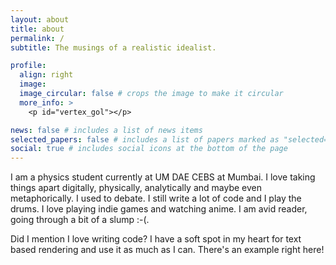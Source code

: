```yaml
---
layout: about
title: about
permalink: /
subtitle: The musings of a realistic idealist.

profile:
  align: right
  image:
  image_circular: false # crops the image to make it circular
  more_info: >
    <p id="vertex_gol"></p>

news: false # includes a list of news items
selected_papers: false # includes a list of papers marked as "selected={true}"
social: true # includes social icons at the bottom of the page
---
```

I am a physics student currently at UM DAE CEBS at Mumbai. I love taking things apart digitally, physically, analytically and maybe even metaphorically. I used to debate. I still write a lot of code and I play the drums. I love playing indie games and watching anime. I am avid reader, going through a bit of a slump :-(.

Did I mention I love writing code? I have a soft spot in my heart for text based rendering and use it as much as I can. There's an example right here!
